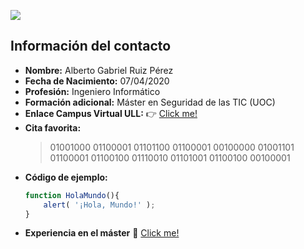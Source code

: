 

[![](https://secure.webtoolhub.com/static/resources/icons/set56/ed85b9d.png)](https://campusdoctoradoyposgrado.ull.es/user/profile.php?id=33910)


## Información del contacto
* **Nombre:** Alberto Gabriel Ruiz Pérez
* **Fecha de Nacimiento:** 07/04/2020
* **Profesión:** Ingeniero Informático
* **Formación adicional:** Máster en Seguridad de las TIC (UOC)
* **Enlace Campus Virtual ULL:** :point_right: [Click me!](https://campusdoctoradoyposgrado.ull.es/user/profile.php?id=33910)
* **Cita favorita:** 
  > 01001000 01100001 01101100 01100001 00100000 01001101 01100001 01100100 01110010 01101001 01100100 00100001
* **Código de ejemplo:**
   ```javascript
   function HolaMundo(){
       alert( '¡Hola, Mundo!' );
   }
   ```
* **Experiencia en el máster** :blue_book: [Click me!](./master.md)